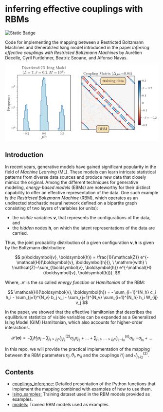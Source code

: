 # inferring effective couplings with RBMs

![Static Badge](https://img.shields.io/badge/arXiv%3A2309.02292-Inferring%20effective%20couplings%20with%20Restricted%20Boltzmann%20Machines)

Code for implementing the mapping between a Restricted Boltzmann Machines and Generalized Ising model introduced in the paper *Inferring effective couplings with Restricted Boltzmann Machines* by Aurélien Decelle, Cyril Furtlehner, Beatriz Seoane, and Alfonso Navas. 

<p align="center">
  <img src=https://github.com/alfonso-navas/inferring_effective_couplings_with_RBMs/blob/main/RBM_inference_figure.png?raw=true
</p>

## Introduction

In recent years, generative models have gained significant popularity in the field of *Machine Learning* (ML). These models can learn intricate statistical patterns from diverse data sources and produce new data that closely mimics the original. Among the different techniques for generative modeling, *energy-based models* (EBMs) are noteworthy for their distinct capability to offer an effective representation of the data. One such example is the *Restricted Boltzmann Machine* (RBM), which operates as an undirected stochastic neural network defined on a bipartite graph consisting of two layers of variables (or units): 
* the *visible* variables $\boldsymbol{v}$, that represents the configurations of the data, and
* the *hidden* nodes $\boldsymbol{h}$, on which the latent representations of the data are carried.

Thus, the joint probability distribution of a given configuration $\boldsymbol{v}, \boldsymbol{h}$ is given by the Boltzmann distribution:

$$
p(\boldsymbol{v}, \boldsymbol{h}) = \frac{1}{\mathcal{Z}} e^{-\mathcal{H}(\boldsymbol{v}, \boldsymbol{h})}, \ \mathrm{with} \ \mathcal{Z}=\sum_{\boldsymbol{v}, \boldsymbol{h}} e^{-\mathcal{H}(\boldsymbol{v}, \boldsymbol{h})}.
$$

Where, $\mathcal{H}$ is the so called *energy function* or *Hamiltonian* of the RBM:

$$
 \mathcal{H}(\boldsymbol{v}, \boldsymbol{h}) = - \sum_{i=1}^{N_h} c_i h_i  - \sum_{j=1}^{N_v} b_j v_j - \sum_{j=1}^{N_v} \sum_{i=1}^{N_h}  h_i W_{ij} v_j
$$

In the paper, we showed that the effective Hamiltonian that describes the equilibrium statistics of visible variables can be expanded as a Generalized Ising Model (GIM) Hamiltonian, which also accounts for higher-order interactions.

$$ 
\mathcal{H}(\boldsymbol{\sigma}) = - \sum_{j} H_j \sigma_j - \sum_{j_1 > j_2} J_{j_1 j_2}^{(2)} \sigma_{j_1} \sigma_{j_2} + \dots + \sum_{j_1 > \cdots > j_n} J_{j_1 \cdots j_n}^{(n)} \sigma_{j_1} \cdots \sigma_{j_n} + \dots 
$$

In this repo, we will provide the practical implementation of the mapping between the RBM parameters $\eta_j, \theta_i, w_{ij}$ and the couplings $H_{j}$ and $J_{j_1, j_2}^{(2)}$. 

## Contents
- [couplings_inference:](https://github.com/alfonso-navas/inferring_effective_couplings_with_RBMs/blob/main/couplings_inference.ipynb) Detailed presentation of the Python functions that implement the mapping combined with examples of how to use them.
- [Ising_samples:](https://github.com/alfonso-navas/inferring_effective_couplings_with_RBMs/tree/main/Ising_samples) Training dataset used in the RBM models provided as examples.
- [models:](https://github.com/alfonso-navas/inferring_effective_couplings_with_RBMs/tree/main/models) Trained RBM models used as examples.
